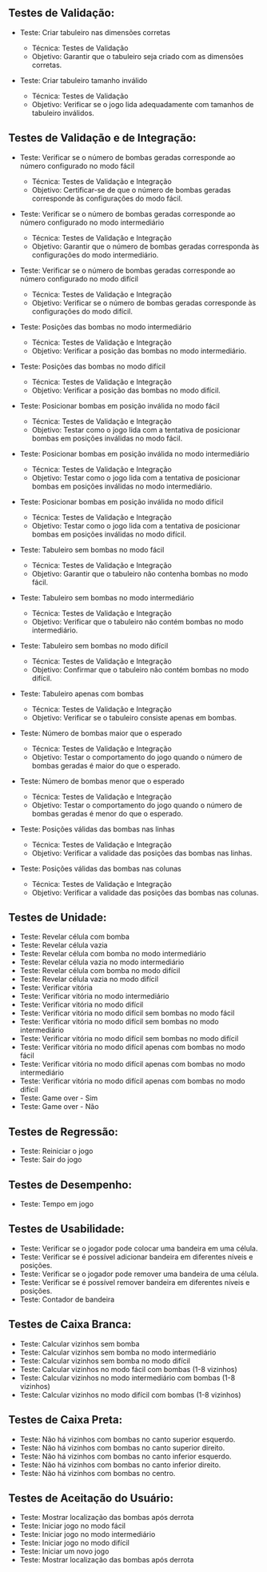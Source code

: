 ## Testes de Validação:

- Teste: Criar tabuleiro nas dimensões corretas
  - Técnica: Testes de Validação
  - Objetivo: Garantir que o tabuleiro seja criado com as dimensões corretas.

- Teste: Criar tabuleiro tamanho inválido
  - Técnica: Testes de Validação
  - Objetivo: Verificar se o jogo lida adequadamente com tamanhos de tabuleiro inválidos.

## Testes de Validação e de Integração:

- Teste: Verificar se o número de bombas geradas corresponde ao número configurado no modo fácil
  - Técnica: Testes de Validação e Integração
  - Objetivo: Certificar-se de que o número de bombas geradas corresponde às configurações do modo fácil.

- Teste: Verificar se o número de bombas geradas corresponde ao número configurado no modo intermediário
  - Técnica: Testes de Validação e Integração
  - Objetivo: Garantir que o número de bombas geradas corresponda às configurações do modo intermediário.

- Teste: Verificar se o número de bombas geradas corresponde ao número configurado no modo difícil
  - Técnica: Testes de Validação e Integração
  - Objetivo: Verificar se o número de bombas geradas corresponde às configurações do modo difícil.

- Teste: Posições das bombas no modo intermediário
  - Técnica: Testes de Validação e Integração
  - Objetivo: Verificar a posição das bombas no modo intermediário.

- Teste: Posições das bombas no modo difícil
  - Técnica: Testes de Validação e Integração
  - Objetivo: Verificar a posição das bombas no modo difícil.

- Teste: Posicionar bombas em posição inválida no modo fácil
  - Técnica: Testes de Validação e Integração
  - Objetivo: Testar como o jogo lida com a tentativa de posicionar bombas em posições inválidas no modo fácil.

- Teste: Posicionar bombas em posição inválida no modo intermediário
  - Técnica: Testes de Validação e Integração
  - Objetivo: Testar como o jogo lida com a tentativa de posicionar bombas em posições inválidas no modo intermediário.

- Teste: Posicionar bombas em posição inválida no modo difícil
  - Técnica: Testes de Validação e Integração
  - Objetivo: Testar como o jogo lida com a tentativa de posicionar bombas em posições inválidas no modo difícil.

- Teste: Tabuleiro sem bombas no modo fácil
  - Técnica: Testes de Validação e Integração
  - Objetivo: Garantir que o tabuleiro não contenha bombas no modo fácil.

- Teste: Tabuleiro sem bombas no modo intermediário
  - Técnica: Testes de Validação e Integração
  - Objetivo: Verificar que o tabuleiro não contém bombas no modo intermediário.

- Teste: Tabuleiro sem bombas no modo difícil
  - Técnica: Testes de Validação e Integração
  - Objetivo: Confirmar que o tabuleiro não contém bombas no modo difícil.

- Teste: Tabuleiro apenas com bombas
  - Técnica: Testes de Validação e Integração
  - Objetivo: Verificar se o tabuleiro consiste apenas em bombas.

- Teste: Número de bombas maior que o esperado
  - Técnica: Testes de Validação e Integração
  - Objetivo: Testar o comportamento do jogo quando o número de bombas geradas é maior do que o esperado.

- Teste: Número de bombas menor que o esperado
  - Técnica: Testes de Validação e Integração
  - Objetivo: Testar o comportamento do jogo quando o número de bombas geradas é menor do que o esperado.

- Teste: Posições válidas das bombas nas linhas
  - Técnica: Testes de Validação e Integração
  - Objetivo: Verificar a validade das posições das bombas nas linhas.

- Teste: Posições válidas das bombas nas colunas
  - Técnica: Testes de Validação e Integração
  - Objetivo: Verificar a validade das posições das bombas nas colunas.

## Testes de Unidade:

- Teste: Revelar célula com bomba
- Teste: Revelar célula vazia
- Teste: Revelar célula com bomba no modo intermediário
- Teste: Revelar célula vazia no modo intermediário
- Teste: Revelar célula com bomba no modo difícil
- Teste: Revelar célula vazia no modo difícil
- Teste: Verificar vitória
- Teste: Verificar vitória no modo intermediário
- Teste: Verificar vitória no modo difícil
- Teste: Verificar vitória no modo difícil sem bombas no modo fácil
- Teste: Verificar vitória no modo difícil sem bombas no modo intermediário
- Teste: Verificar vitória no modo difícil sem bombas no modo difícil
- Teste: Verificar vitória no modo difícil apenas com bombas no modo fácil
- Teste: Verificar vitória no modo difícil apenas com bombas no modo intermediário
- Teste: Verificar vitória no modo difícil apenas com bombas no modo difícil
- Teste: Game over - Sim
- Teste: Game over - Não

## Testes de Regressão:

- Teste: Reiniciar o jogo
- Teste: Sair do jogo

## Testes de Desempenho:

- Teste: Tempo em jogo

## Testes de Usabilidade:

- Teste: Verificar se o jogador pode colocar uma bandeira em uma célula.
- Teste: Verificar se é possível adicionar bandeira em diferentes níveis e posições.
- Teste: Verificar se o jogador pode remover uma bandeira de uma célula.
- Teste: Verificar se é possível remover bandeira em diferentes níveis e posições.
- Teste: Contador de bandeira

## Testes de Caixa Branca:

- Teste: Calcular vizinhos sem bomba
- Teste: Calcular vizinhos sem bomba no modo intermediário
- Teste: Calcular vizinhos sem bomba no modo difícil
- Teste: Calcular vizinhos no modo fácil com bombas (1-8 vizinhos)
- Teste: Calcular vizinhos no modo intermediário com bombas (1-8 vizinhos)
- Teste: Calcular vizinhos no modo difícil com bombas (1-8 vizinhos)

## Testes de Caixa Preta:

- Teste: Não há vizinhos com bombas no canto superior esquerdo.
- Teste: Não há vizinhos com bombas no canto superior direito.
- Teste: Não há vizinhos com bombas no canto inferior esquerdo.
- Teste: Não há vizinhos com bombas no canto inferior direito.
- Teste: Não há vizinhos com bombas no centro.

## Testes de Aceitação do Usuário:

- Teste: Mostrar localização das bombas após derrota
- Teste: Iniciar jogo no modo fácil
- Teste: Iniciar jogo no modo intermediário
- Teste: Iniciar jogo no modo difícil
- Teste: Iniciar um novo jogo
- Teste: Mostrar localização das bombas após derrota